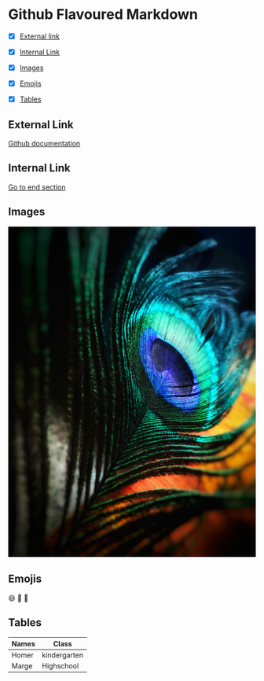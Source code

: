 # Github Flavoured Markdown

- [x] [External link](#external-link)
- [x] [Internal Link](#internal-link)
- [x] [Images](#images)
- [x] [Emojis](#emojis)
- [x] [Tables](#tables)


## External Link
[Github documentation](https://help.github.com/en)
## Internal Link
[Go to  end section](#tables)

## Images
![Peackock feather](./Images/pexels-anjana-c-674010.jpg)

## Emojis
:smile: :purple_heart: 🌈 
## Tables
|  Names | Class |
| ----------- | ----------- |
| Homer | kindergarten|
| Marge | Highschool | 
